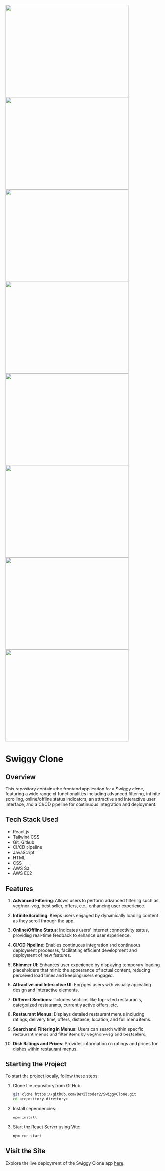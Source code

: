 <img src="https://github.com/Devilcoder2/SwiggyClone/assets/113927776/0845d775-6e0c-47ac-980a-8c235e97a7f2" width="400" height="300" />
<img src="https://github.com/Devilcoder2/SwiggyClone/assets/113927776/4fcb21db-ac83-45b6-95ea-79ec873639a0" width="400" height="300" />
<img src="https://github.com/Devilcoder2/SwiggyClone/assets/113927776/6ce94cd1-70ac-40dc-be03-fa97a1161a52" width="400" height="300" />
<img src="https://github.com/Devilcoder2/SwiggyClone/assets/113927776/d014ab9a-0b28-4680-9f95-8ccf8a610f2d" width="400" height="300" />
<img src="https://github.com/Devilcoder2/SwiggyClone/assets/113927776/dc2e233f-a8a6-4e15-a67f-9824374fa95d" width="400" height="300" />
<img src="https://github.com/Devilcoder2/SwiggyClone/assets/113927776/077b97da-e247-4950-9887-123f03dd9a42" width="400" height="300" />
<img src="https://github.com/Devilcoder2/SwiggyClone/assets/113927776/b46619e7-c69b-448c-8e7a-461316993fd5" width="400" height="300" />
<img src="https://github.com/Devilcoder2/SwiggyClone/assets/113927776/3aa9a2b9-fdd1-4af1-8cc5-2d4ba6aae251" width="400" height="300" />

# Swiggy Clone

## Overview
This repository contains the frontend application for a Swiggy clone, featuring a wide range of functionalities including advanced filtering, infinite scrolling, online/offline status indicators, an attractive and interactive user interface, and a CI/CD pipeline for continuous integration and deployment.

## Tech Stack Used
- React.js
- Tailwind CSS
- Git, Github
- CI/CD pipeline
- JavaScript
- HTML
- CSS
- AWS S3
- AWS EC2

## Features
1. **Advanced Filtering**: Allows users to perform advanced filtering such as veg/non-veg, best seller, offers, etc., enhancing user experience.
   
2. **Infinite Scrolling**: Keeps users engaged by dynamically loading content as they scroll through the app.
   
3. **Online/Offline Status**: Indicates users' internet connectivity status, providing real-time feedback to enhance user experience.
   
4. **CI/CD Pipeline**: Enables continuous integration and continuous deployment processes, facilitating efficient development and deployment of new features.

5.  **Shimmer UI**: Enhances user experience by displaying temporary loading placeholders that mimic the appearance of actual content, reducing perceived load times and keeping users engaged.
   
6. **Attractive and Interactive UI**: Engages users with visually appealing design and interactive elements.
   
7. **Different Sections**: Includes sections like top-rated restaurants, categorized restaurants, currently active offers, etc.
   
8. **Restaurant Menus**: Displays detailed restaurant menus including ratings, delivery time, offers, distance, location, and full menu items.
   
9. **Search and Filtering in Menus**: Users can search within specific restaurant menus and filter items by veg/non-veg and bestsellers.
   
10. **Dish Ratings and Prices**: Provides information on ratings and prices for dishes within restaurant menus.

## Starting the Project
To start the project locally, follow these steps:

1. Clone the repository from GitHub:
   ```bash
   git clone https://github.com/Devilcoder2/SwiggyClone.git
   cd <repository-directory>
   ```

2. Install dependencies:
   ```bash
   npm install
   ```

3. Start the React Server using Vite:
   ```bash
   npm run start
   ```

## Visit the Site
Explore the live deployment of the Swiggy Clone app [here](http://react-assets-bucket.s3-website.ap-south-1.amazonaws.com/).


